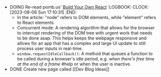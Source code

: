 - DOING Re-read pomb.us' [Build Your Own React](https://pomb.us/build-your-own-react/)
  :LOGBOOK:
  CLOCK: [2023-08-06 Sun 17:10:31]
  :END:
	- In the article: "node" refers to DOM elements, while "element" refers to React elements
	- Concurrent mode: A rendering algorithm that allows for the browser to interrupt rendering of the DOM tree with urgent work that needs to be done asap. This helps keeps the webpage responsive and allows for an app that has a complex and large UI update to still process user inputs in real-time.
	- `window.requestIdleCallback()`: A method that queues a function to be called during a browser's idle period, e.g. *when there's free time at the end of a frame* #help or when the user is inactive.
- DONE Create new page called [[Dev Blog Ideas]]
